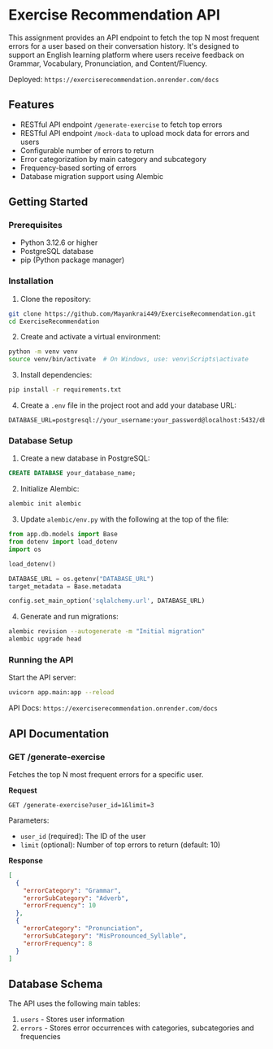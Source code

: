 # Exercise Recommendation API

This assignment provides an API endpoint to fetch the top N most frequent errors for a user based on their conversation history. It's designed to support an English learning platform where users receive feedback on Grammar, Vocabulary, Pronunciation, and Content/Fluency.

Deployed: `https://exerciserecommendation.onrender.com/docs`

## Features

- RESTful API endpoint `/generate-exercise` to fetch top errors
- RESTful API endpoint `/mock-data` to upload mock data for errors and users
- Configurable number of errors to return
- Error categorization by main category and subcategory
- Frequency-based sorting of errors
- Database migration support using Alembic

## Getting Started

### Prerequisites

- Python 3.12.6 or higher
- PostgreSQL database
- pip (Python package manager)

### Installation

1. Clone the repository:
```bash
git clone https://github.com/Mayankrai449/ExerciseRecommendation.git
cd ExerciseRecommendation
```

2. Create and activate a virtual environment:
```bash
python -m venv venv
source venv/bin/activate  # On Windows, use: venv\Scripts\activate
```

3. Install dependencies:
```bash
pip install -r requirements.txt
```

4. Create a `.env` file in the project root and add your database URL:
```
DATABASE_URL=postgresql://your_username:your_password@localhost:5432/dbname
```

### Database Setup

1. Create a new database in PostgreSQL:
```sql
CREATE DATABASE your_database_name;
```

2. Initialize Alembic:
```bash
alembic init alembic
```

3. Update `alembic/env.py` with the following at the top of the file:
```python
from app.db.models import Base
from dotenv import load_dotenv
import os

load_dotenv()

DATABASE_URL = os.getenv("DATABASE_URL")
target_metadata = Base.metadata

config.set_main_option('sqlalchemy.url', DATABASE_URL)
```

4. Generate and run migrations:
```bash
alembic revision --autogenerate -m "Initial migration"
alembic upgrade head
```

### Running the API

Start the API server:
```bash
uvicorn app.main:app --reload
```

API Docs: `https://exerciserecommendation.onrender.com/docs`

## API Documentation

### GET /generate-exercise

Fetches the top N most frequent errors for a specific user.

**Request**

```
GET /generate-exercise?user_id=1&limit=3
```

Parameters:
- `user_id` (required): The ID of the user
- `limit` (optional): Number of top errors to return (default: 10)

**Response**

```json
[
  {
    "errorCategory": "Grammar",
    "errorSubCategory": "Adverb",
    "errorFrequency": 10
  },
  {
    "errorCategory": "Pronunciation",
    "errorSubCategory": "MisPronounced_Syllable",
    "errorFrequency": 8
  }
]
```

## Database Schema

The API uses the following main tables:

1. `users` - Stores user information
2. `errors` - Stores error occurrences with categories, subcategories and frequencies


